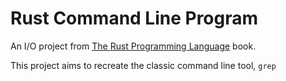 # Rust Command Line Program

An I/O project from [The Rust Programming Language](https://doc.rust-lang.org/book/title-page.html) book.

This project aims to recreate the classic command line tool, `grep` 